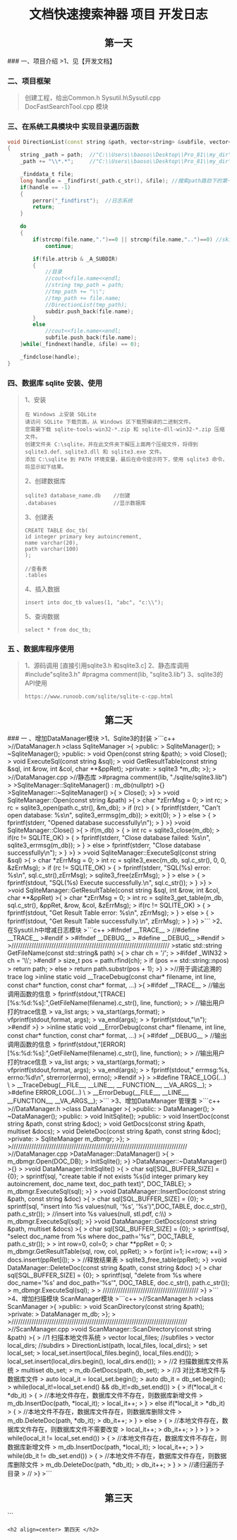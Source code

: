 <h1 align=center> 文档快速搜索神器 项目 开发日志 </h1>
<h2 align=center> 第一天 </h2>
### 一、项目介绍
>1、见【开发文档】

### 二、项目框架
>创建工程，给出Common.h  Sysutil.h\Sysutil.cpp DocFastSearchTool.cpp 模块

### 三、在系统工具模块中 实现目录遍历函数
```c++
void DirectionList(const string &path, vector<string> &subfile, vector<string> &subdir)
{
	string _path = path;  //"C:\\Users\\baoso\\Desktop\\Pro_81\\my_dir"
	_path += "\\*.*";     //"C:\\Users\\baoso\\Desktop\\Pro_81\\my_dir\\*.*";

	_finddata_t file;
	long handle = _findfirst(_path.c_str(), &file); //搜索path路劲下的第一个文件
	if(handle == -1)
	{
		perror("_findfirst");  //日志系统
		return;
	}

	do
	{
		if(strcmp(file.name,".")==0 || strcmp(file.name,"..")==0) //skip . and ..
			continue;

		if(file.attrib & _A_SUBDIR) 
		{
			//目录
            //cout<<file.name<<endl;
			//string tmp_path = path; 
			//tmp_path += "\\";      
			//tmp_path += file.name; 
			//DirectionList(tmp_path);
			subdir.push_back(file.name);
		}
		else
			//cout<<file.name<<endl;
			subfile.push_back(file.name);
	}while(_findnext(handle, &file) == 0);

	_findclose(handle);
}
```
### 四、数据库 sqlite 安装、使用

>1、安装
>```
>在 Windows 上安装 SQLite
>请访问 SQLite 下载页面，从 Windows 区下载预编译的二进制文件。
>您需要下载 sqlite-tools-win32-*.zip 和 sqlite-dll-win32-*.zip 压缩文件。
>创建文件夹 C:\sqlite，并在此文件夹下解压上面两个压缩文件，将得到 sqlite3.def、sqlite3.dll 和 sqlite3.exe 文件。
>添加 C:\sqlite 到 PATH 环境变量，最后在命令提示符下，使用 sqlite3 命令，将显示如下结果。
>```
>2、创建数据库
>```
>sqlite3 database_name.db    //创建
>.databases                  //显示数据库
>```
>3、创建表
>```
>CREATE TABLE doc_tb(
>id integer primary key autoincrement,
>name varchar(20),
>path varchar(100)
>);
>
>//查看表
>.tables
>```
>4、插入数据
>
>```
>insert into doc_tb values(1, "abc", "c:\\");
>```
>5、查询数据
>```
>select * from doc_tb;
>```

### 五 、数据库程序使用
>1、源码调用 [直接引用sqlite3.h 和sqlite3.c]
>2、静态库调用 #include"sqlite3.h"    #pragma comment(lib, "sqlite3.lib")
>3、sqlite3的API使用
>```
>https://www.runoob.com/sqlite/sqlite-c-cpp.html
>```

<h2 align=center> 第二天 </h2>
### 一 、增加DataManager模块
>1、Sqlite3的封装
>```c++
>//DataManager.h
>class SqliteManager
>{
>public:
>	SqliteManager();
>	~SqliteManager();
>public:
>	void Open(const string &path);
>	void Close();
>	void ExecuteSql(const string &sql);
>	void GetResultTable(const string &sql, int &row, int &col, char **&ppRet);
>private:
>	sqlite3 *m_db;
>};
>
>//DataManager.cpp
>//静态库
>#pragma comment(lib, "./sqlite/sqlite3.lib")
>
>SqliteManager::SqliteManager() : m_db(nullptr)
>{}
>SqliteManager::~SqliteManager()
>{
>	Close();
>}
>
>void SqliteManager::Open(const string &path)
>{
>	char *zErrMsg = 0;
>	int rc;
>	rc = sqlite3_open(path.c_str(), &m_db);
>	if (rc)
>	{
>		fprintf(stderr, "Can't open database: %s\n", sqlite3_errmsg(m_db));
>		exit(0);
>	}
>	else
>	{
>		fprintf(stderr, "Opened database successfully\n");
>	}
>}
>void SqliteManager::Close()
>{
>	if(m_db)
>	{
>		int rc = sqlite3_close(m_db);
>		if(rc != SQLITE_OK)
>		{
>			fprintf(stderr, "Close database failed: %s\n", sqlite3_errmsg(m_db));
>		}
>		else
>			fprintf(stderr, "Close database successfully\n");
>	}
>}
>
>void SqliteManager::ExecuteSql(const string &sql)
>{
>	char *zErrMsg = 0;
>	int rc = sqlite3_exec(m_db, sql.c_str(), 0, 0, &zErrMsg);
>	if (rc != SQLITE_OK)
>	{
>		fprintf(stderr, "SQL(%s) error: %s\n", sql.c_str(),zErrMsg);
>		sqlite3_free(zErrMsg);
>	}
>	else
>	{
>		fprintf(stdout, "SQL(%s) Execute successfully.\n", sql.c_str());
>	}
>}
>
>void SqliteManager::GetResultTable(const string &sql, int &row, int &col, char **&ppRet)
>{
>	char *zErrMsg = 0;
>	int rc = sqlite3_get_table(m_db, sql.c_str(), &ppRet, &row, &col, &zErrMsg);
>	if(rc != SQLITE_OK)
>	{
>		fprintf(stdout, "Get Result Table error: %s\n", zErrMsg);
>	}
>	else
>	{
>		fprintf(stdout, "Get Result Table successfully.\n", zErrMsg);
>	}
>}
>```
>2、在Sysutil.h中增减日志模块
>```c++
>#ifndef __TRACE__
>	//#define __TRACE__
>#endif
>
>#ifndef __DEBUG__
>	#define __DEBUG__
>#endif
>
>///////////////////////////////////////////////////////////////////////
>static std::string GetFileName(const std::string& path)
>{
>	char ch = '/';
>
>#ifdef _WIN32
>	ch = '\\';
>#endif
>	size_t pos = path.rfind(ch);
>	if (pos == std::string::npos)
>		return path;
>	else
>		return path.substr(pos + 1);
>}
>
>//用于调试追溯的trace log
>inline static void __TraceDebug(const char* filename, int line, const char* function, const char* format, ...)
>{
>#ifdef __TRACE__
>	//输出调用函数的信息
>	fprintf(stdout,"[TRACE][%s:%d:%s]:",GetFileName(filename).c_str(), line, function);
>
>	//输出用户打的trace信息
>	va_list args;
>	va_start(args,format);
>	vfprintf(stdout,format, args);
>	va_end(args);
>
>	fprintf(stdout,"\n");
>#endif
>}
>
>inline static void __ErrorDebug(const char* filename, int line, const char* function, const char* format, ...)
>{
>#ifdef __DEBUG__
>	//输出调用函数的信息
>	fprintf(stdout,"[ERROR][%s:%d:%s]:",GetFileName(filename).c_str(), line, function);
>
>	//输出用户打的trace信息
>	va_list args;
>	va_start(args,format);
>	vfprintf(stdout,format, args);
>	va_end(args);
>
>	fprintf(stdout," errmsg:%s, errno:%d\n", strerror(errno), errno);
>#endif
>}
>
>#define TRACE_LOG(...) \
>	__TraceDebug(__FILE__, __LINE__, __FUNCTION__, __VA_ARGS__);
>
>#define ERROR_LOG(...) \
>	__ErrorDebug(__FILE__, __LINE__, __FUNCTION__, __VA_ARGS__);
>```
>3、增加DataManager 管理类
>```c++
>//DataManager.h
>class DataManager
>{
>public:
>	DataManager();
>	~DataManager();
>public:
>	void InitSqlite();
>public:
>	void InsertDoc(const string &path, const string &doc);
>	void GetDocs(const string &path, multiset<string> &docs);
>	void DeleteDoc(const string &path, const string &doc);
>private:
>	SqliteManager m_dbmgr;
>};
>
>///////////////////////////////////////////////////////////////////////////////
>//DataManager.cpp
>DataManager::DataManager()
>{
>	m_dbmgr.Open(DOC_DB);
>	InitSqlite();
>}
>DataManager::~DataManager()
>{}
>
>void DataManager::InitSqlite()
>{
>	char sql[SQL_BUFFER_SIZE] = {0};
>	sprintf(sql, "create table if not exists %s(id integer primary key autoincrement, doc_name text, doc_path text)", DOC_TABLE);
>	m_dbmgr.ExecuteSql(sql);
>}
>
>void DataManager::InsertDoc(const string &path, const string &doc)
>{
>	char sql[SQL_BUFFER_SIZE] = {0};
>	sprintf(sql, "insert into %s values(null, '%s', '%s')",DOC_TABLE, doc.c_str(), path.c_str());
>	//insert into %s values(null, stl.pdf, c:\\)
>	m_dbmgr.ExecuteSql(sql);
>}
>void DataManager::GetDocs(const string &path, multiset<string> &docs)
>{
>	char sql[SQL_BUFFER_SIZE] = {0};
>	sprintf(sql, "select doc_name from %s where doc_path='%s'", DOC_TABLE, path.c_str());
>
>	int row=0, col=0;
>	char **ppRet = 0;
>	m_dbmgr.GetResultTable(sql, row, col, ppRet);
>
>	for(int i=1; i<=row; ++i)
>		docs.insert(ppRet[i]);
>
>	//释放结果表
>	sqlite3_free_table(ppRet);
>}
>void DataManager::DeleteDoc(const string &path, const string &doc)
>{
>	char sql[SQL_BUFFER_SIZE] = {0};
>	sprintf(sql, "delete from %s where doc_name='%s' and doc_path='%s'", DOC_TABLE, doc.c_str(), path.c_str());
>	m_dbmgr.ExecuteSql(sql);
>
>	///////////////////////////////////////////
>}
>```
>4、增加扫描模块  ScanManager模块
>```c++
>//ScanManager.h
>class ScanManager
>{
>public:
>	void ScanDirectory(const string &path);
>private:
>	DataManager m_db;
>};
>
>///////////////////////////////////////////////////////////////////////////////
>//ScanManager.cpp
>void ScanManager::ScanDirectory(const string &path)
>{
>	//1 扫描本地文件系统
>	vector<string> local_files;  //subfiles
>	vector<string> local_dirs;   //subdirs
>	DirectionList(path, local_files, local_dirs);
>	set<string> local_set;
>	local_set.insert(local_files.begin(), local_files.end());
>	local_set.insert(local_dirs.begin(), local_dirs.end());
>
>	//2 扫描数据库文件系统
>	multiset<string> db_set;
>	m_db.GetDocs(path, db_set);
>
>	//3 对比本地文件与数据库文件
>	auto local_it = local_set.begin();
>	auto db_it = db_set.begin();
>	while(local_it!=local_set.end() && db_it!=db_set.end())
>	{
>		if(*local_it < *db_it)
>		{
>			//本地文件存在，数据库文件不存在，则数据库新增文件
>			m_db.InsertDoc(path, *local_it);
>			local_it++;
>		}
>		else if(*local_it > *db_it)
>		{
>			//本地文件不存在，数据库文件存在，则数据库删除文件
>			m_db.DeleteDoc(path, *db_it);
>			db_it++;
>		}
>		else
>		{
>			//本地文件存在，数据库文件存在，则数据库文件不需要改变
>			local_it++;
>			db_it++;
>		}
>	}
>
>	while(local_it != local_set.end())
>	{
>		//本地文件存在，数据库文件不存在，则数据库新增文件
>		m_db.InsertDoc(path, *local_it);
>		local_it++;
>	}
>	while(db_it != db_set.end())
>	{
>		//本地文件不存在，数据库文件存在，则数据库删除文件
>		m_db.DeleteDoc(path, *db_it);
>		db_it++;
>	}
>
>	//递归遍历子目录
>	//
>}
>```

<h2 align=center> 第三天 </h2>
```

```
<h2 align=center> 第四天 </h2>
```

```



